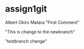 # assign1git
Albert Okiro Matara
"First Comment"


"This is change to the newbranch"



"testbranch change"

